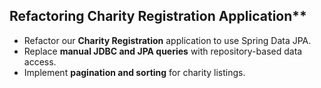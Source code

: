 ## Refactoring Charity Registration Application**
- Refactor our **Charity Registration** application to use Spring Data JPA.
- Replace **manual JDBC and JPA queries** with repository-based data access.
- Implement **pagination and sorting** for charity listings.
